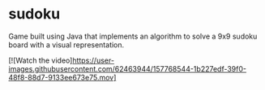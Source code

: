 # sudoku
Game built using Java that implements an algorithm to solve a 9x9 sudoku board with a visual representation. 


[![Watch the video]https://user-images.githubusercontent.com/62463944/157768544-1b227edf-39f0-48f8-88d7-9133ee673e75.mov]


